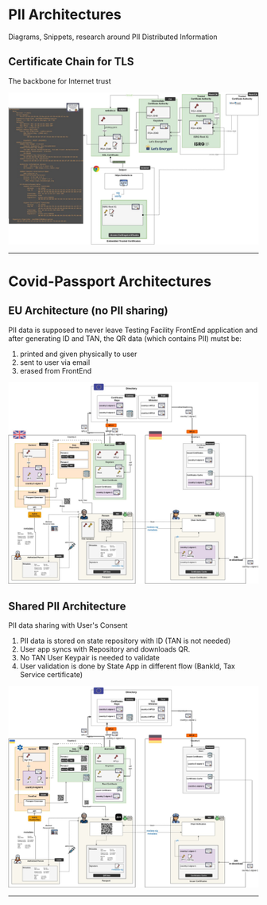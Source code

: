 # PII Architectures

Diagrams, Snippets, research around PII Distributed Information

## Certificate Chain for TLS

The backbone for Internet trust

<img src="CA-Architecture-Certificate-Chain.jpg" width="900">


---
# Covid-Passport Architectures

## EU Architecture (no PII sharing)

PII data is supposed to never leave Testing Facility FrontEnd application and after generating ID and TAN, the QR data (which contains PII) mutst be:

1. printed and given physically to user
2. sent to user via email
2. erased from FrontEnd


<img src="COVID-Passport-Architecture-CovidPass-Private.jpg" width="900">

## Shared PII Architecture

PII data sharing with User's Consent

1. PII data is stored on state repository with ID (TAN is not needed)
2. User app syncs with Repository and downloads QR. 
3. No TAN User Keypair is needed to validate
4. User validation is done by State App in different flow (BankId, Tax Service certificate)


<img src="COVID-Passport-Architecture-CovidPass-Public.jpg" width="900">

----

